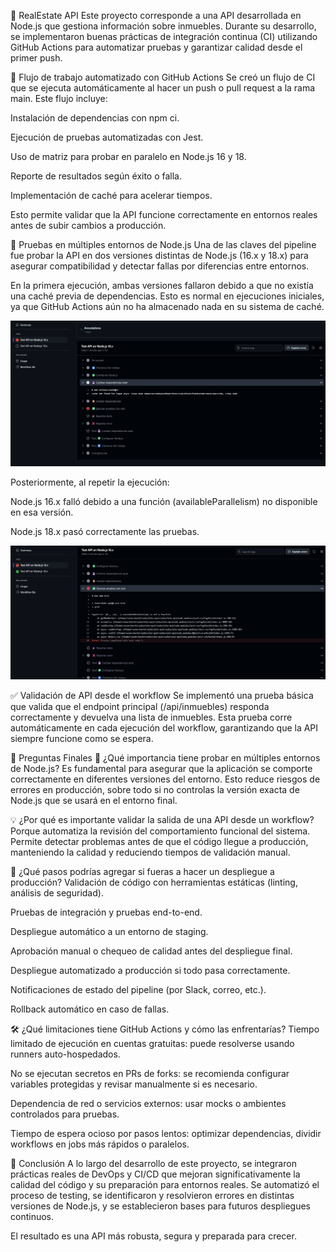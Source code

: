 🏡 RealEstate API
Este proyecto corresponde a una API desarrollada en Node.js que gestiona información sobre inmuebles. Durante su desarrollo, se implementaron buenas prácticas de integración continua (CI) utilizando GitHub Actions para automatizar pruebas y garantizar calidad desde el primer push.

🔧 Flujo de trabajo automatizado con GitHub Actions
Se creó un flujo de CI que se ejecuta automáticamente al hacer un push o pull request a la rama main. Este flujo incluye:

Instalación de dependencias con npm ci.

Ejecución de pruebas automatizadas con Jest.

Uso de matriz para probar en paralelo en Node.js 16 y 18.

Reporte de resultados según éxito o falla.

Implementación de caché para acelerar tiempos.

Esto permite validar que la API funcione correctamente en entornos reales antes de subir cambios a producción.

🧪 Pruebas en múltiples entornos de Node.js
Una de las claves del pipeline fue probar la API en dos versiones distintas de Node.js (16.x y 18.x) para asegurar compatibilidad y detectar fallas por diferencias entre entornos.

En la primera ejecución, ambas versiones fallaron debido a que no existía una caché previa de dependencias. Esto es normal en ejecuciones iniciales, ya que GitHub Actions aún no ha almacenado nada en su sistema de caché.

![Texto alternativo](images/cachedependencias.png)

Posteriormente, al repetir la ejecución:

Node.js 16.x falló debido a una función (availableParallelism) no disponible en esa versión.

Node.js 18.x pasó correctamente las pruebas.

![Texto alternativo](images/segundapruebafallaversion.png)


✅ Validación de API desde el workflow
Se implementó una prueba básica que valida que el endpoint principal (/api/inmuebles) responda correctamente y devuelva una lista de inmuebles. Esta prueba corre automáticamente en cada ejecución del workflow, garantizando que la API siempre funcione como se espera.

🧠 Preguntas Finales
📌 ¿Qué importancia tiene probar en múltiples entornos de Node.js?
Es fundamental para asegurar que la aplicación se comporte correctamente en diferentes versiones del entorno. Esto reduce riesgos de errores en producción, sobre todo si no controlas la versión exacta de Node.js que se usará en el entorno final.

💡 ¿Por qué es importante validar la salida de una API desde un workflow?
Porque automatiza la revisión del comportamiento funcional del sistema. Permite detectar problemas antes de que el código llegue a producción, manteniendo la calidad y reduciendo tiempos de validación manual.

🚀 ¿Qué pasos podrías agregar si fueras a hacer un despliegue a producción?
Validación de código con herramientas estáticas (linting, análisis de seguridad).

Pruebas de integración y pruebas end-to-end.

Despliegue automático a un entorno de staging.

Aprobación manual o chequeo de calidad antes del despliegue final.

Despliegue automatizado a producción si todo pasa correctamente.

Notificaciones de estado del pipeline (por Slack, correo, etc.).

Rollback automático en caso de fallas.

🛠️ ¿Qué limitaciones tiene GitHub Actions y cómo las enfrentarías?
Tiempo limitado de ejecución en cuentas gratuitas: puede resolverse usando runners auto-hospedados.

No se ejecutan secretos en PRs de forks: se recomienda configurar variables protegidas y revisar manualmente si es necesario.

Dependencia de red o servicios externos: usar mocks o ambientes controlados para pruebas.

Tiempo de espera ocioso por pasos lentos: optimizar dependencias, dividir workflows en jobs más rápidos o paralelos.

🧩 Conclusión
A lo largo del desarrollo de este proyecto, se integraron prácticas reales de DevOps y CI/CD que mejoran significativamente la calidad del código y su preparación para entornos reales. Se automatizó el proceso de testing, se identificaron y resolvieron errores en distintas versiones de Node.js, y se establecieron bases para futuros despliegues continuos.

El resultado es una API más robusta, segura y preparada para crecer.
